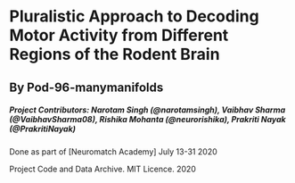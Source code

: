 # Pluralistic Approach to Decoding Motor Activity from Different Regions of the Rodent Brain
## By Pod-96-manymanifolds

##### Project Contributors: Narotam Singh (@narotamsingh), Vaibhav Sharma (@VaibhavSharma08), Rishika Mohanta (@neurorishika), Prakriti Nayak (@PrakritiNayak)

Done as part of [Neuromatch Academy] July 13-31 2020

Project Code and Data Archive. MIT Licence. 2020
